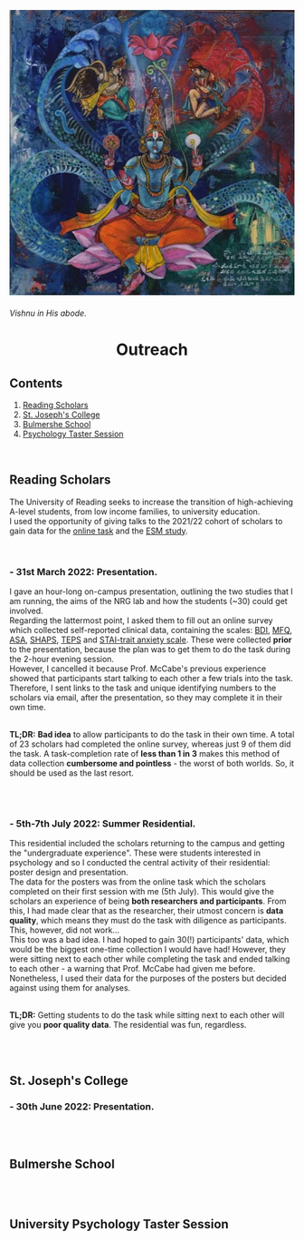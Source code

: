 <p align="center"> <img width="600" src="imgs/vishnu.jpeg" alt="vishnu"> </p>


###### *Vishnu in His abode.* <br>

<h1 align="center"> Outreach </h1>

## Contents
1. [Reading Scholars](outreach.md#reading-scholars)<br>
2. [St. Joseph's College](outreach.md#st-josephs-college)<br>
3. [Bulmershe School](outreach.md#bulmershe-school)<br>
4. [Psychology Taster Session](outreach.md#university-psychology-taster-session)

<br>

## Reading Scholars
The University of Reading seeks to increase the transition of high-achieving A-level students, from low income families, to university education.<br>
I used the opportunity of giving talks to the 2021/22 cohort of scholars to gain data for the [online task](task.md) and the [ESM study](esm1.md). 

<br>

### - 31st March 2022: Presentation.
I gave an hour-long on-campus presentation, outlining the two studies that I am running, the aims of the NRG lab and how the students (~30) could get involved.
<br>
Regarding the lattermost point, I asked them to fill out an online survey which collected self-reported clinical data, containing the scales: [BDI](https://www.ismanet.org/doctoryourspirit/pdfs/Beck-Depression-Inventory-BDI.pdf), [MFQ](https://devepi.duhs.duke.edu/files/2018/03/MFQ-Adult-Self-Report-Long.pdf), [ASA](https://psycnet.apa.org/record/2021-31031-001), [SHAPS](https://www.ncbi.nlm.nih.gov/pmc/articles/PMC2957191/), [TEPS](http://citeseerx.ist.psu.edu/viewdoc/download?doi=10.1.1.379.8517&rep=rep1&type=pdf) and [STAI-trait anxiety scale](https://oml.eular.org/sysModules/obxOML/docs/id_150/State-Trait-Anxiety-Inventory.pdf). These were collected **prior** to the presentation, because the plan was to get them to do the task during the 2-hour evening session. 
<br>
However, I cancelled it because Prof. McCabe's previous experience showed that participants start talking to each other a few trials into the task. Therefore, I sent links to the task and unique identifying numbers to the scholars via email, after the presentation, so they may complete it in their own time.
<br>
<br>

**TL;DR:** **Bad idea** to allow participants to do the task in their own time. A total of 23 scholars had completed the online survey, whereas just 9 of them did the task. A task-completion rate of **less than 1 in 3** makes this method of data collection **cumbersome and pointless** - the worst of both worlds. So, it should be used as the last resort.

<br>
<br>

### - 5th-7th July 2022: Summer Residential.
This residential included the scholars returning to the campus and getting the "undergraduate experience". These were students interested in psychology and so I conducted the central activity of their residential: poster design and presentation. <br>
The data for the posters was from the online task which the scholars completed on their first session with me (5th July). This would give the scholars an experience of being **both researchers and participants**. From this, I had made clear that as the researcher, their utmost concern is **data quality**, which means they must do the task with diligence as participants. This, however, did not work... <br>
This too was a bad idea. I had hoped to gain 30(!) participants' data, which would be the biggest one-time collection I would have had! However, they were sitting next to each other while completing the task and ended talking to each other - a warning that Prof. McCabe had given me before. Nonetheless, I used their data for the purposes of the posters but decided against using them for analyses. 
<br>
<br>

**TL;DR:** Getting students to do the task while sitting next to each other will give you **poor quality data**. The residential was fun, regardless.

<br>
<br>

## St. Joseph's College

### - 30th June 2022: Presentation.


<br>
<br>

## Bulmershe School 


<br>
<br>

## University Psychology Taster Session


<br>
<br>

  
